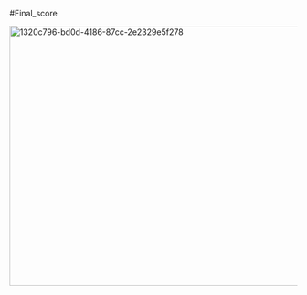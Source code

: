 #Final_score

<img width="571" height="455" alt="1320c796-bd0d-4186-87cc-2e2329e5f278" src="https://github.com/user-attachments/assets/559636f6-51b8-4497-bc3e-77f31f517e2a" />

